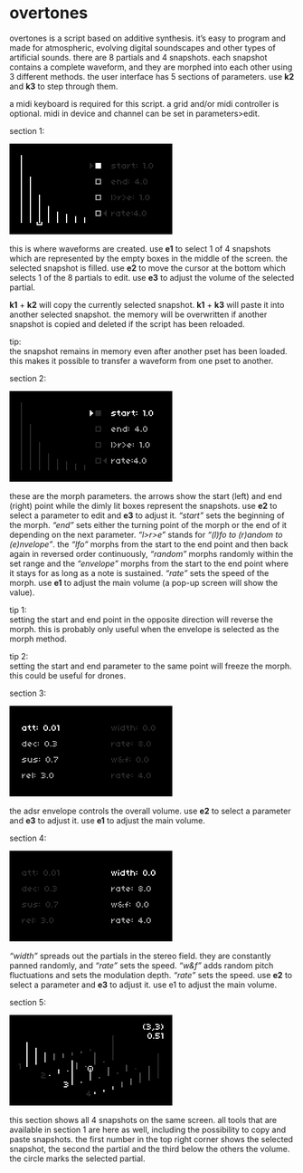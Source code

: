 # overtones
overtones is a script based on additive synthesis. it’s easy to program and made for atmospheric, evolving digital soundscapes and other types of artificial sounds. there are 8 partials and 4 snapshots. each snapshot contains a complete waveform, and they are morphed into each other using 3 different methods. the user interface has 5 sections of parameters. use **k2** and **k3** to step through them.

a midi keyboard is required for this script. a grid and/or midi controller is optional. midi in device and channel can be set in parameters>edit.  
  
  
section 1:  
  
![section1](overtones_section1.png)  
  
this is where waveforms are created. use **e1** to select 1 of 4 snapshots which are represented by the empty boxes in the middle of the screen. the selected snapshot is filled. use **e2** to move the cursor at the bottom which selects 1 of the 8 partials to edit. use **e3** to adjust the volume of the selected partial.

**k1** + **k2** will copy the currently selected snapshot. **k1** + **k3** will paste it into another selected snapshot. the memory will be overwritten if another snapshot is copied and deleted if the script has been reloaded.

tip:  
the snapshot remains in memory even after another pset has been loaded. this makes it possible to transfer a waveform from one pset to another.  
  
  
section 2:  
  
![section2](overtones_section2.png)  
  
these are the morph parameters. the arrows show the start (left) and end (right) point while the dimly lit boxes represent the snapshots. use **e2** to select a parameter to edit and **e3** to adjust it. *“start”* sets the beginning of the morph. *“end”* sets either the turning point of the morph or the end of it depending on the next parameter. *“l>r>e”* stands for *“(l)fo to (r)andom to (e)nvelope”*. the *“lfo”* morphs from the start to the end point and then back again in reversed order continuously, *“random”* morphs randomly within the set range and the *“envelope”* morphs from the start to the end point where it stays for as long as a note is sustained. *“rate”* sets the speed of the morph. use **e1** to adjust the main volume (a pop-up screen will show the value).

tip 1:  
setting the start and end point in the opposite direction will reverse the morph. this is probably only useful when the envelope is selected as the morph method.

tip 2:  
setting the start and end parameter to the same point will freeze the morph. this could be useful for drones.  
  
  
section 3:  
  
![section3](overtones_section3.png)  
  
the adsr envelope controls the overall volume. use **e2** to select a parameter and **e3** to adjust it. use **e1** to adjust the main volume.  
  
  
section 4:  
  
![section4](overtones_section4.png)  
  
*“width”* spreads out the partials in the stereo field. they are constantly panned randomly, and *“rate”* sets the speed. *“w&f”* adds random pitch fluctuations and sets the modulation depth. *“rate”* sets the speed. use **e2** to select a parameter and **e3** to adjust it. use e1 to adjust the main volume.  
  
  
section 5:  
  
![section5](overtones_section5.png)  
  
this section shows all 4 snapshots on the same screen. all tools that are available in section 1 are here as well, including the possibility to copy and paste snapshots. the first number in the top right corner shows the selected snapshot, the second the partial and the third below the others the volume. the circle marks the selected partial.
